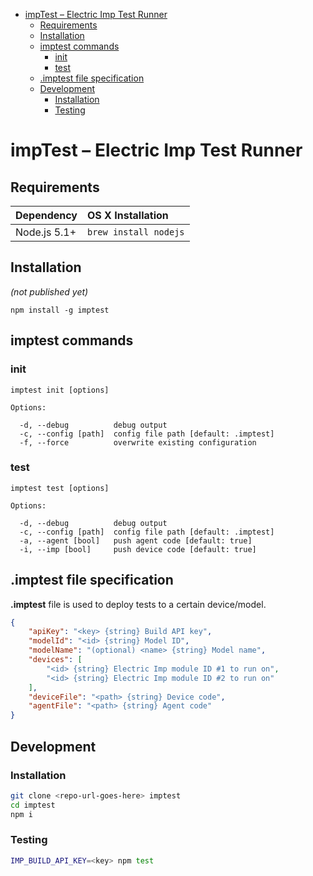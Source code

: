 <!-- START doctoc generated TOC please keep comment here to allow auto update -->
<!-- DON'T EDIT THIS SECTION, INSTEAD RE-RUN doctoc TO UPDATE -->


- [impTest – Electric Imp Test Runner](#imptest-%E2%80%93-electric-imp-test-runner)
  - [Requirements](#requirements)
  - [Installation](#installation)
  - [imptest commands](#imptest-commands)
    - [init](#init)
    - [test](#test)
  - [.imptest file specification](#imptest-file-specification)
  - [Development](#development)
    - [Installation](#installation-1)
    - [Testing](#testing)

<!-- END doctoc generated TOC please keep comment here to allow auto update -->

# impTest – Electric Imp Test Runner

## Requirements

|Dependency|OS X Installation|
|:--|:--|
|Node.js 5.1+|`brew install nodejs`|

## Installation

_(not published yet)_

`npm install -g imptest`

## imptest commands

### init

```
imptest init [options]

Options:

  -d, --debug          debug output
  -c, --config [path]  config file path [default: .imptest]
  -f, --force          overwrite existing configuration
```

### test

```
imptest test [options]

Options:

  -d, --debug          debug output
  -c, --config [path]  config file path [default: .imptest]
  -a, --agent [bool]   push agent code [default: true]
  -i, --imp [bool]     push device code [default: true]
```

## .imptest file specification

__.imptest__ file is used to deploy tests to a certain device/model.

```json
{
    "apiKey": "<key> {string} Build API key",
    "modelId": "<id> {string} Model ID",
    "modelName": "(optional) <name> {string} Model name",
    "devices": [
        "<id> {string} Electric Imp module ID #1 to run on",
        "<id> {string} Electric Imp module ID #2 to run on"
    ],
    "deviceFile": "<path> {string} Device code",
    "agentFile": "<path> {string} Agent code"
}
```

## Development

### Installation

```bash
git clone <repo-url-goes-here> imptest
cd imptest
npm i
```

### Testing

```bash
IMP_BUILD_API_KEY=<key> npm test
```
